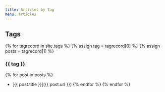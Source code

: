 ```yaml
---
title: Articles by Tag
menu: articles
---
```


## Tags

{% for tagrecord in site.tags %}
  {% assign tag = tagrecord[0] %}
  {% assign posts = tagrecord[1] %}
### {{ tag }}
  {% for post in posts %}
- [{{ post.title }}]({{ post.url }})
  {% endfor %}
{% endfor %}
